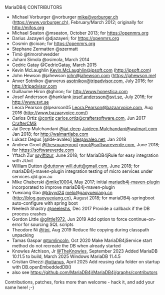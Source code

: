 MariaDB4j CONTRIBUTORS

- Michael Vorburger @vorburger <mike@vorburger.ch> (https://www.vorburger.ch), February/March 2012; originally for http://mifos.org
- Michael Seaton @mseaton, October 2013; for https://openmrs.org
- Darius Jazayeri @djazayeri; for https://openmrs.org
- Cosmin @cioan; for https://openmrs.org
- Stephane Zermatten @szermatt
- Timö @timorohwedder
- Juhani Simola @osimola, March 2014
- Cedric Gatay @CedricGatay, March 2015
- Kevin McLaughlin <Kevin.McLaughlin@ipsoft.com> (http://ipsoft.com)
- John Hewson @jahewson <john@jahewson.com> (https://jahewson.me)
- Anver Sotnikov @anverus <asotnikov@tripadvisor.com>, July 2016; for http://tripadvisor.com
- Guillaume Hiron @ghiron; for http://www.honestica.com
- Josef Andersson @hanklank <josef.andersson@svt.se>, July 2016; for http://www.svt.se
- Leora Pearson @lpearson05 <Leora.Pearson@bazaarvoice.com>, Aug 2016 (http://www.bazaarvoice.com/)
- Carlos Ortiz [@cortiz](https://github.com/cortiz/) <carlos.ortiz@craftersoftware.com>, Jun 2017 [CrafterCMS](https://craftercms.org)
- Jai Deep Mulchandani [@jai-deep](https://github.com/jai-deep) <Jaideep.Mulchandani@walmart.com> Jan 2018; for http://walmartlabs.com
- Lukasz Degus [@lde-avaleo] <lde@avaleo.net>, Jan 2018
- Andrew Groot [@thesquaregroot](https://github.com/thesquaregroot) <groot@softwareverde.com>, June 2018; for https://softwareverde.com
- Yftach Zur [@yiftizur](https://github.com/yiftizur), June 2018; for MariaDB4jRule for easy integration with JUnit
- William Dutton [@duttonw](https://github.com/duttonw) <will.dutt@gmail.com>, June 2018; for mariaDB4j-maven-plugin integration testing of micro services under services.qld.gov.au
- Mike Chaberski [@mike10004](https://github.com/mike10004),  May 2017; initial [mariadb4j-maven-plugin](https://github.com/mike10004/mariadb4j-maven-plugin) incorporated to improve mariaDB4j-maven-plugin
- Yuexiang Gao [@kbyyd24](https://github.com/kbyyd24) <melo@gaoyuexiang.cn> (http://blog.gaoyuexiang.cn), August 2018; for mariaDB4j-springboot auto-configure with spring boot
- Neelesh Shastry [@neeleshs](https://github.com/neeleshs), Dec 2017 Provide a callback if the DB process crashes
- Gordon Little [@glittle1972](https://github.com/glittle1972), Jun 2019 Add option to force continue-on-error for sourcing SQL scripts
- Theodore Ni [@tjni](https://github.com/tjni), Aug 2019 Reduce file copying during classpath unpacking
- Tamas Gaspar [@tomlincoln](https://github.com/tomlincoln), Oct 2020 Make MariaDB4jService start method do not recreate the DB when already started
- Knowles Atchison, Jr [@TheKnowles](https://github.com/TheKnowles), September 2023 Added MariaDB 10.11.5 to build, March 2025 Windows MariaDB 11.4.5
- Cristian Ghezzi [@xtianus](https://github.com/xtianus), April 2025 Add reusing data folder on startup with DB.openEmbeddedDB()
- also see https://github.com/MariaDB4j/MariaDB4j/graphs/contributors

Contributions, patches, forks more than welcome - hack it, and add your name here! ;-)

